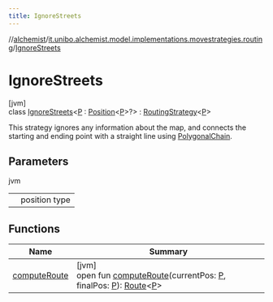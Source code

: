 ```yaml
---
title: IgnoreStreets
---
```

//[alchemist](../../../index.html)/[it.unibo.alchemist.model.implementations.movestrategies.routing](../index.html)/[IgnoreStreets](index.html)



# IgnoreStreets



[jvm]\
class [IgnoreStreets](index.html)<[P](index.html) : [Position](../../it.unibo.alchemist.model.interfaces/-position/index.html)<[P](../../it.unibo.alchemist.model.interfaces/-timed-route/index.html)>?> : [RoutingStrategy](../../it.unibo.alchemist.model.interfaces.movestrategies/-routing-strategy/index.html)<[P](../../it.unibo.alchemist.model.interfaces/-timed-route/index.html)> 

This strategy ignores any information about the map, and connects the starting and ending point with a straight line using [PolygonalChain](../../it.unibo.alchemist.model.implementations.routes/-polygonal-chain/index.html).



## Parameters


jvm

| | |
|---|---|
| <P> | position type |



## Functions


| Name | Summary |
|---|---|
| [computeRoute](compute-route.html) | [jvm]<br>open fun [computeRoute](compute-route.html)(currentPos: [P](../../it.unibo.alchemist.model.interfaces/-timed-route/index.html), finalPos: [P](../../it.unibo.alchemist.model.interfaces/-timed-route/index.html)): [Route](../../it.unibo.alchemist.model.interfaces/-route/index.html)<[P](../../it.unibo.alchemist.model.interfaces/-timed-route/index.html)> |

